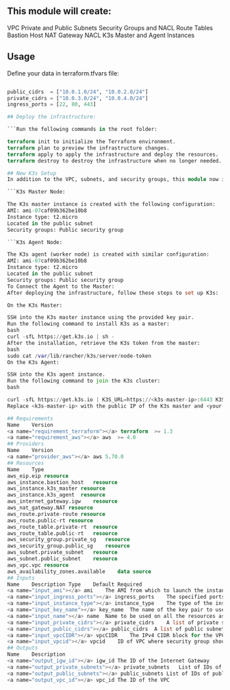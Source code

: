 ## This module will create:
VPC
Private and Public Subnets
Security Groups and NACL
Route Tables
Bastion Host
NAT Gateway
NACL
K3s Master and Agent Instances

## Usage
Define your data in terraform.tfvars file:
```terraform

public_cidrs  = ["10.0.1.0/24", "10.0.2.0/24"]
private_cidrs = ["10.0.3.0/24", "10.0.4.0/24"]
ingress_ports = [22, 80, 443]

## Deploy the infrastructure:

```Run the following commands in the root folder:

terraform init to initialize the Terraform environment.
terraform plan to preview the infrastructure changes.
terraform apply to apply the infrastructure and deploy the resources.
terraform destroy to destroy the infrastructure when no longer needed.

## New K3s Setup
In addition to the VPC, subnets, and security groups, this module now includes two EC2 instances for a K3s master and an agent (worker node).

```K3s Master Node:

The K3s master instance is created with the following configuration:
AMI: ami-07caf09b362be10b8
Instance type: t2.micro
Located in the public subnet
Security groups: Public security group

```K3s Agent Node:

The K3s agent (worker node) is created with similar configuration:
AMI: ami-07caf09b362be10b8
Instance type: t2.micro
Located in the public subnet
Security groups: Public security group
To Connect the Agent to the Master:
After deploying the infrastructure, follow these steps to set up K3s:

On the K3s Master:

SSH into the K3s master instance using the provided key pair.
Run the following command to install K3s as a master:
bash
curl -sfL https://get.k3s.io | sh -
After the installation, retrieve the K3s token from the master:
bash
sudo cat /var/lib/rancher/k3s/server/node-token
On the K3s Agent:

SSH into the K3s agent instance.
Run the following command to join the K3s cluster:
bash

curl -sfL https://get.k3s.io | K3S_URL=https://<k3s-master-ip>:6443 K3S_TOKEN=<your-node-token> sh -
Replace <k3s-master-ip> with the public IP of the K3s master and <your-node-token> with the token retrieved from the master.

## Requirements
Name	Version
<a name="requirement_terraform"></a> terraform	>= 1.3
<a name="requirement_aws"></a> aws	>= 4.0
## Providers
Name	Version
<a name="provider_aws"></a> aws	5.70.0
## Resources
Name	Type
aws_eip.eip	resource
aws_instance.bastion_host	resource
aws_instance.k3s_master	resource
aws_instance.k3s_agent	resource
aws_internet_gateway.igw	resource
aws_nat_gateway.NAT	resource
aws_route.private-route	resource
aws_route.public-rt	resource
aws_route_table.private-rt	resource
aws_route_table.public-rt	resource
aws_security_group.private_sg	resource
aws_security_group.public_sg	resource
aws_subnet.private_subnet	resource
aws_subnet.public_subnet	resource
aws_vpc.vpc	resource
aws_availability_zones.available	data source
## Inputs
Name	Description	Type	Default	Required
<a name="input_ami"></a> ami	The AMI from which to launch the instance	string	"ami-07caf09b362be10b8"	no
<a name="input_ingress_ports"></a> ingress_ports	The specified ports will be allowed	list(string)	[]	no
<a name="input_instance_type"></a> instance_type	The type of the instance	string	"t2.micro"	no
<a name="input_key_name"></a> key_name	The name of the key pair to use for SSH access	string	"gh"	no
<a name="input_name"></a> name	Name to be used on all the resources as identifier	string	"Bermet"	no
<a name="input_private_cidrs"></a> private_cidrs	A list of private subnets inside the VPC	list	[]	no
<a name="input_public_cidrs"></a> public_cidrs	A list of public subnets inside the VPC	list	[]	no
<a name="input_vpcCIDR"></a> vpcCIDR	The IPv4 CIDR block for the VPC	string	"10.0.0.0/16"	no
<a name="input_vpcid"></a> vpcid	ID of VPC where security group should be created	string	null	no
## Outputs
Name	Description
<a name="output_igw_id"></a> igw_id	The ID of the Internet Gateway
<a name="output_private_subnets"></a> private_subnets	List of IDs of private subnets
<a name="output_public_subnets"></a> public_subnets	List of IDs of public subnets
<a name="output_vpc_id"></a> vpc_id	The ID of the VPC